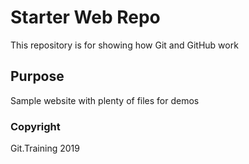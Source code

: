 # Starter Web Repo

This repository is for showing how Git and GitHub work

## Purpose

Sample website with plenty of files for demos

### Copyright

Git.Training 2019

